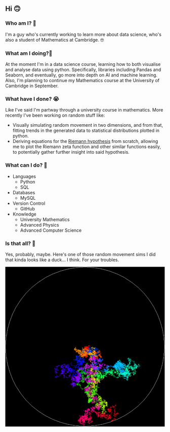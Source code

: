 ## Hi 🙃

### Who am I? 🥸
I'm a guy who's currently working to learn more about data science, who's also a student of Mathematics at Cambridge. 🤓

### What am I doing?🤔
At the moment I'm in a data science course, learning how to both visualise and analyse data using python. Specifically, libraries including Pandas and Seaborn, and eventually, go more into depth on AI and machine learning. Also, I'm planning to continue my Mathematics course at the University of Cambridge in September.

### What have I done? 😭
Like I've said I'm partway through a university course in mathematics. More recently I've been working on random stuff like:
* Visually simulating random movement in two dimensions, and from that, fitting trends in the generated data to statistical distributions plotted in python.
* Deriving equations for the [Riemann hypothesis](https://en.wikipedia.org/wiki/Riemann_hypothesis) from scratch, allowing me to plot the Riemann zeta function and other similar functions easily, to potentially gather further insight into said hypothesis.

### What can I do? 🥴
* Languages
  * Python
  * SQL
* Databases
  * MySQL
* Version Control
  * GitHub
* Knowledge
  * University Mathematics
  * Advanced Physics
  * Advanced Computer Science

### Is that all? 🤨
Yes, probably, maybe.
Here's one of those random movement sims I did that kinda looks like a duck... I think. For your troubles.

![Random Duck](Random%20Duck.png)

<!--
**KAWMMIII/KAWMMIII** is a ✨ _special_ ✨ repository because its `README.md` (this file) appears on your GitHub profile.

Here are some ideas to get you started:

- 🔭 I’m currently working on ...
- 🌱 I’m currently learning ...
- 👯 I’m looking to collaborate on ...
- 🤔 I’m looking for help with ...
- 💬 Ask me about ...
- 📫 How to reach me: ...
- 😄 Pronouns: ...
- ⚡ Fun fact: ...
-->
